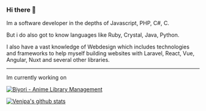 ### Hi there 👋
Im a software developer in the depths of Javascript, PHP, C#, C.

But i do also got to know languages like Ruby, Crystal, Java, Python.

I also have a vast knowledge of Webdesign which includes technologies and frameworks to help myself building websites with Laravel, React, Vue, Angular, Nuxt and several other libraries.

---
Im currently working on

[![Biyori - Anime Library Management](https://github-readme-stats.venipa.vercel.app/api/pin/?username=Venipa&repo=Biyori&t=1)](https://github.com/Venipa/Biyori)

[![Venipa's github stats](https://github-readme-stats.venipa.vercel.app/api?username=Venipa&count_private=true&t=1)](https://github.com/Venipa)

<!--
**Venipa/Venipa** is a ✨ _special_ ✨ repository because its `README.md` (this file) appears on your GitHub profile.

Here are some ideas to get you started:

- 🔭 I’m currently working on ...
- 🌱 I’m currently learning ...
- 👯 I’m looking to collaborate on ...
- 🤔 I’m looking for help with ...
- 💬 Ask me about ...
- 📫 How to reach me: ...
- 😄 Pronouns: ...
- ⚡ Fun fact: ...
-->
